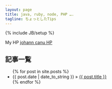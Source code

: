 ```yaml
---
layout: page
title: java, ruby, node, PHP ….
tagline: ちょっとしたTips
---
```


{% include JB/setup %}


My HP [johann canu HP](http://canujohann.com)



## 記事一覧


<ul class="posts">
  {% for post in site.posts %}
    <li><span>{{ post.date | date_to_string }}</span> &raquo; <a href="{{ BASE_PATH }}{{ post.url }}">{{ post.title }}</a></li>
  {% endfor %}
</ul>


